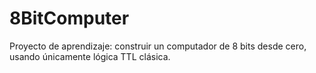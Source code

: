 # 8BitComputer
Proyecto de aprendizaje: construir un computador de 8 bits desde cero, usando únicamente lógica TTL clásica.
